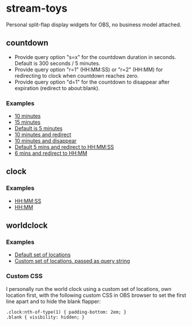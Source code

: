 # stream-toys

Personal split-flap display widgets for OBS, no business model attached.

## countdown

* Provide query option "s=x" for the countdown duration in seconds. Default is 300 seconds / 5 minutes.
* Provide query option "r=1" (HH:MM:SS) or "r=2" (HH:MM) for redirecting to clock when countdown reaches zero.
* Provide query option "d=1" for the countdown to disappear after expiration (redirect to about:blank).

### Examples

* [10 minutes](countdown.html?s=600)
* [15 minutes](countdown.html?s=900)
* [Default is 5 minutes](countdown.html)
* [10 minutes and redirect](countdown.html?s=600&r=1)
* [10 minutes and disappear](countdown.html?s=600&d=1)
* [Default 5 mins and redirect to HH:MM:SS](countdown.html?r=1)
* [6 mins and redirect to HH:MM](countdown.html?s=360&r=2)

## clock

### Examples

* [HH:MM:SS](clock-seconds.html)
* [HH:MM](clock-minutes.html)

## worldclock

### Examples
* [Default set of locations](clock-world.html)
* [Custom set of locations, passed as query string](clock-world.html?FRA=Europe/Berlin&NYC=America/New_York&MEL=Australia/Melbourne)

### Custom CSS

I personally run the world clock using a custom set of locations, own location first, with the following custom CSS in OBS browser to set the first line apart and to hide the blank flapper:

```
.clock:nth-of-type(1) { padding-bottom: 2em; }
.blank { visibility: hidden; }
```

